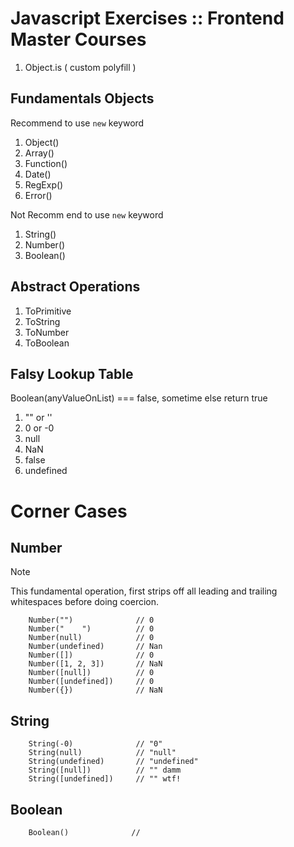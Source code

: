 # Javascript Exercises :: Frontend Master Courses

1. Object.is ( custom polyfill )

## Fundamentals Objects

Recommend to use ``new`` keyword

1. Object()
2. Array()
3. Function()
4. Date()
5. RegExp()
6. Error()

Not Recomm  end to use ``new`` keyword

1. String()
2. Number()
3. Boolean()

## Abstract Operations

1. ToPrimitive
2. ToString
3. ToNumber
4. ToBoolean

## Falsy Lookup Table

Boolean(anyValueOnList) === false, sometime else return true 

1. "" or ''
2. 0 or -0
3. null
4. NaN
5. false
5. undefined

# Corner Cases

## Number

> [!NOTE]
> This fundamental operation, first strips off all leading and trailing whitespaces before doing coercion.

```
    Number("")              // 0 
    Number("    ")          // 0 
    Number(null)            // 0 
    Number(undefined)       // Nan
    Number([])              // 0 
    Number([1, 2, 3])       // NaN
    Number([null])          // 0 
    Number([undefined])     // 0
    Number({})              // NaN
```
## String
```
    String(-0)              // "0" 
    String(null)            // "null"
    String(undefined)       // "undefined"
    String([null])          // "" damm
    String([undefined])     // "" wtf!
```
## Boolean
```
    Boolean()              //  
```